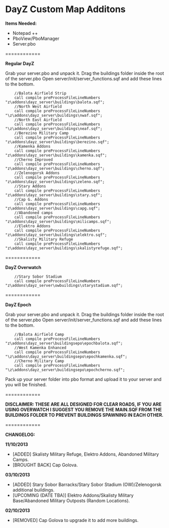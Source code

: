 DayZ Custom Map Additons
============

<b>Items Needed:</b>
- Notepad ++
- PboView/PboManager
- Server.pbo

============

<b>Regular DayZ</b>

Grab your server.pbo and unpack it.
Drag the buildings folder inside the root of the server.pbo
Open server/init/server_functions.sqf and add these lines to the bottom.

		//Balota Airfield Strip
		call compile preProcessFileLineNumbers "z\addons\dayz_server\buildings\balota.sqf";
		//North West Airfield
		call compile preProcessFileLineNumbers "\z\addons\dayz_server\buildings\nwaf.sqf";
		//North East Airfield
		call compile preProcessFileLineNumbers "\z\addons\dayz_server\buildings\neaf.sqf";
		//Berezino Military Camp
		call compile preProcessFileLineNumbers "z\addons\dayz_server\buildings\berezino.sqf";
		//Kamenka Addons
		call compile preProcessFileLineNumbers "z\addons\dayz_server\buildings\kamenka.sqf";
		//Cherno Improved
		call compile preProcessFileLineNumbers "z\addons\dayz_server\buildings\cherno.sqf";
		//Zelenogorsk Addons
		call compile preProcessFileLineNumbers "z\addons\dayz_server\buildings\zeleno.sqf";
		//Stary Addons
		call compile preProcessFileLineNumbers "z\addons\dayz_server\buildings\stary.sqf";
		//Cap G. Addons
		call compile preProcessFileLineNumbers "z\addons\dayz_server\buildings\capg.sqf";
		//Abandoned camps
		call compile preProcessFileLineNumbers "z\addons\dayz_server\buildings\milicamps.sqf";
		//Elektro Addons
		call compile preProcessFileLineNumbers "z\addons\dayz_server\buildings\elektro.sqf";
		//Skalisty Military Refuge
		call compile preProcessFileLineNumbers "z\addons\dayz_server\buildings\skalistyrefuge.sqf";

============

<b>DayZ Overwatch</b>

		//Stary Sobor Stadium
		call compile preProcessFileLineNumbers "z\addons\dayz_server\owbuildings\starystadium.sqf";

============

<b>DayZ Epoch</b>

Grab your server.pbo and unpack it.
Drag the buildings folder inside the root of the server.pbo
Open server/init/server_functions.sqf and add these lines to the bottom.

		//Balota Airfield Camp
		call compile preProcessFileLineNumbers "z\addons\dayz_server\buildingsepo\epochbalota.sqf";
		//West Kamenka Enhanced
		call compile preProcessFileLineNumbers "\z\addons\dayz_server\buildingsepo\epochkamenka.sqf";
		//Cherno Military Camp
		call compile preProcessFileLineNumbers "\z\addons\dayz_server\buildingsepo\epochcherno.sqf";

Pack up your server folder into pbo format and upload it to your server and you will be finished.

============

<b>DISCLAIMER: THESE ARE ALL DESIGNED FOR CLEAR ROADS, IF YOU ARE USING OVERWATCH I SUGGEST YOU REMOVE THE MAIN.SQF FROM THE BUILDINGS FOLDER TO PREVENT BUILDINGS SPAWNING IN EACH OTHER.</b>

============

<b>CHANGELOG:</b>

<b>11/10/2013</b>

- [ADDED] Skalisty Military Refuge, Elektro Addons, Abandoned Military Camps.
- [BROUGHT BACK] Cap Golova.

<b>03/10/2013</b>

- [ADDED] Stary Sobor Barracks/Stary Sobor Stadium (OW)/Zelenogorsk additional buildings.
- [UPCOMING (DATE TBA)] Elektro Addons/Skalisty Military Base/Abandoned Military Outposts (Random Locations).

<b>02/10/2013</b>

- [REMOVED] Cap Golova to upgrade it to add more buildings.
